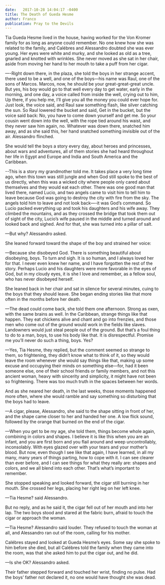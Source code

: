 ```yaml
---
date:   2017-10-28 14:04:17 -0400
title: The Death of Gueda Hesme
author: Franco
publication: Pray to the Devils
---
```

Tia Gueda Hesme lived in the house, having worked for the Von Kromer family for as long as anyone could remember. No one knew how she was related to the family, and Calébres and Alessandro doubted she was ever young. Her eyes were white and murky, and she looked as old as a tree, gnarled and knotted with wrinkles. She never moved as she sat in her chair, aside from moving her hand to her mouth to take a puff from her cigar.

—-Right down there, in the plaza, she told the boys in her strange accent, there used to be a well, and one of the boys—his name was Raul, one of the sons of Marcos. Marcos, now, he should be your great-great-great uncle. But yes, his boy would go to that well every day to get water, early in the morning, and one day, a voice called from inside the well, crying out to him, Up there, if you help me, I’ll give you all the money you could ever hope for. Just look, the voice said, and Raul saw something flash, like silver catching the sun. So Raul lowered the bucket and said, Get in the bucket, but the voice said back: No, you have to come down yourself and get me. So your cousin went down into the well, with the rope tied around his waist, and they never saw him again, no. Whatever was down there, snatched him away, and as she said this, her hand snatched something invisible out of the air. Alessandro flinched.

 She would tell the boys a story every day, about heroes and princesses, about wars and adventures, all of them stories she had heard throughout her life in Egypt and Europe and India and South America and the Caribbean.

--This is a story my grandmother told me. It takes place a very long time ago, when this town was still jungle and when God still spoke to the best of us directly, when this was a wicked city where people only cared about themselves and they would eat each other. There was one good man that lived there, named Lucio, and two angels came to visit him to tell him to leave because God was going to destroy the city with fire from the sky. The angels told him to leave and not look back—-it was God’s command. So Lucio packed everything up and took his daughters and his wife away. They climbed the mountains, and as they crossed the bridge that took them out of sight of the city, Lucio’s wife paused in the middle and turned around and looked back and sighed. And for that, she was turned into a pillar of salt.

—But why? Alessandro asked.

She leaned forward toward the shape of the boy and strained her voice:

—Because she disobeyed God. There is something beautiful about disobeying, boys. To turn and sigh. It is so human, and I always loved her for that. I never even knew her name, and I have forgotten the rest of the story. Perhaps Lucio and his daughters were more favorable in the eyes of God, but in my cloudy eyes, it is she I love and remember, as a fellow soul, who has never disobeyed herself.

She leaned back in her chair and sat in silence for several minutes, cuing to the boys that they should leave. She began ending stories like that more often in the months before her death.

—The dead could come back, she told them one afternoon. Strong as oxen, with the same brains as well. In the Caribbean, strange things like that happen. They eat chickens alive and chant and go into frenzies, and those men who come out of the ground would work in the fields like slaves. Landowners would just steal people out of the ground. But that’s a foul thing to do to a man, boys, to use his body like that. It is disrespectful. Promise me you’ll never do such a thing, boys. Yes?

—Yes, Tia Hesme, they replied, but the comment seemed so strange to them, so frightening, they didn’t know what to think of it, so they would leave the room whenever she would say things like that, making up some excuse and occupying their minds on something else—for, had it been someone else, one of their school friends or family members, and not this ancient woman, heavy with sincerity and simplicity, it might have not been so frightening. There was too much truth in the spaces between her words. 

And as she neared her death, in the last weeks, those moments happened more often, where she would ramble and say something so disturbing that the boys had to leave.

—A cigar, please, Alessandro, she said to the shape sitting in front of her, and the shape came closer to her and handed her one. A low flick sound, followed by the orange that burned on the end of the cigar. 

—When you get to be my age, she told them, things become whole again, combining in colors and shapes. I believe it is like this when you are an infant, and you are first born and you flail around and weep uncontrollably, inconsolably. With eyes glazed over with your tears and your mother’s blood. But now, even though I see like that again, I have learned, in all my many, many years of things parting, how to cope with it. I can see clearer than ever before, and I can see things for what they really are: shapes and colors, and we all blend into each other. That’s what’s important to remember.

She stopped speaking and looked forward, the cigar still burning in her mouth. She crossed her legs, placing her right leg on her left knee.

—Tia Hesme? said Alessandro.

But no reply, and as he said it, the cigar fell out of her mouth and into her lap. The two boys stood and stared at the fabric burn, afraid to touch the cigar or approach the woman.

—Tia Hesme? Alessandro said louder. They refused to touch the woman at all, and Alessandro ran out of the room, calling for his mother. 

Calébres stayed and looked at Gueda Hesme’s eyes. Some say she spoke to him before she died, but all Calébres told the family when they came into the room, was that she asked him to put the cigar out, and he did.

—Is she OK? Alessandro asked.

Their father stepped forward and touched her wrist, finding no pulse. Had the boys’ father not declared it, no one would have thought she was dead.  

